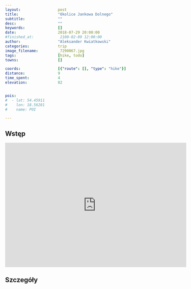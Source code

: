 ```yaml
---
layout:                 post
title:                  "Okolice Jankowa Dolnego"
subtitle:               ""
desc:                   ""
keywords:               []
date:                   2018-07-29 20:00:00
#finished_at:            2100-02-09 12:00:00
author:                 "Aleksander Kwiatkowski"
categories:             trip
image_filename:         _7290067.jpg
tags:                   [hike, todo]
towns:                  []

coords:                 [{"route": [], "type": "hike"}]
distance:               9
time_spent:             4
elevation:              82


pois:
#  - lat: 54.45911
#    lon: 18.56281
#    name: POI

---
```



## Wstęp

<iframe height='405' width='590' frameborder='0' allowtransparency='true' scrolling='no' src='https://www.strava.com/activities/1749866828/embed/ab8d70444cf54fb1e6173d6f5b3943945e6e5779'></iframe>

## Szczegóły
